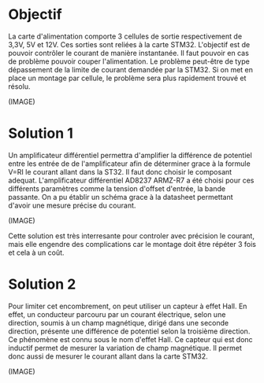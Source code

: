 # Objectif
La carte d'alimentation comporte 3 cellules de sortie respectivement de 3,3V, 5V et 12V.
Ces sorties sont reliées à la carte STM32. 
L'objectif est de pouvoir contrôler le courant de manière instantanée. Il 
faut pouvoir en cas de problème pouvoir couper l'alimentation. Le problème peut-être 
de type dépassement de la limite de courant demandée par la STM32. 
Si on met en place un montage par cellule, le problème sera plus rapidement trouvé et résolu. 

(IMAGE)


# Solution 1 
Un amplificateur différentiel permettra d'amplifier la différence de potentiel entre les entrée de 
de l'amplificateur afin de déterminer grace à la formule V=RI le courant allant dans la ST32. 
Il faut donc choisir le composant adequat. L'amplificateur différentiel AD8237 ARMZ-R7 a été choisi pour 
ces différents paramètres comme la tension d'offset d'entrée, la bande passante. On a pu 
établir un schéma grace à la datasheet permettant d'avoir une mesure précise du courant. 


(IMAGE)

Cette solution est très interresante pour controler avec précision le courant, mais elle engendre
des complications car le montage doit être répéter 3 fois et cela à un coût. 


# Solution 2

Pour limiter cet encombrement, on peut utiliser un capteur à effet Hall. En effet, un conducteur 
parcouru par un courant électrique, selon une direction, soumis à un champ magnétique, dirigé 
dans une seconde direction, présente une différence de potentiel selon la troisième direction. 
Ce phénomène est connu sous le nom d'effet Hall.
Ce capteur qui est donc inductif permet de mesurer la variation de champ magnétique. Il 
permet donc aussi de mesurer le courant allant dans la carte STM32.

(IMAGE)

